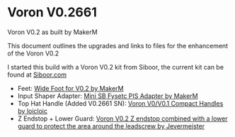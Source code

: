 # Voron V0.2661

Voron V0.2 as built by MakerM

This document outlines the upgrades and links to files for the enhancement of the Voron V0.2

I started this build with a Voron V0.2 kit from Siboor, the current kit can be found at [Siboor.com](https://www.siboor.com/product/siboor-voron-0-2-3d-printer-kit-with-enclosed-panel-desktop-fdm-corexy-3d-printer-diy-scatter-v6-hotend-upgrade-v0-2-printers-kits/)

- Feet: [Wide Foot for V0.2 by MakerM](https://github.com/ogmsean/Voron-V0.2661/tree/main/STLs/Wide%20Foot%20for%20V0.2)
- Input Shaper Adapter: [Mini SB Fysetc PIS Adapter by MakerM](https://github.com/ogmsean/Voron-V0.2661/tree/main/STLs/Mini%20SB%20Fysetc%20PIS%20Adapter)
- Top Hat Handle (Added V0.2661 SN): [Voron V0/V0.1 Compact Handles by loicloic](https://www.printables.com/model/108428-voron-v0v01-compact-handles)
- Z Endstop + Lower Guard: [Voron V0.2 Z endstop combined with a lower guard to protect the area around the leadscrew by Jevermeister](https://www.printables.com/model/393536-voron-v02-z-endstop-combined-with-a-lower-guard-to)
